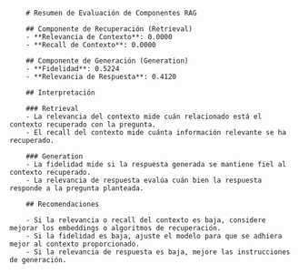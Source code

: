 
        # Resumen de Evaluación de Componentes RAG
        
        ## Componente de Recuperación (Retrieval)
        - **Relevancia de Contexto**: 0.0000
        - **Recall de Contexto**: 0.0000
        
        ## Componente de Generación (Generation)
        - **Fidelidad**: 0.5224
        - **Relevancia de Respuesta**: 0.4120
        
        ## Interpretación
        
        ### Retrieval
        - La relevancia del contexto mide cuán relacionado está el contexto recuperado con la pregunta.
        - El recall del contexto mide cuánta información relevante se ha recuperado.
        
        ### Generation
        - La fidelidad mide si la respuesta generada se mantiene fiel al contexto recuperado.
        - La relevancia de respuesta evalúa cuán bien la respuesta responde a la pregunta planteada.
        
        ## Recomendaciones
        
        - Si la relevancia o recall del contexto es baja, considere mejorar los embeddings o algoritmos de recuperación.
        - Si la fidelidad es baja, ajuste el modelo para que se adhiera mejor al contexto proporcionado.
        - Si la relevancia de respuesta es baja, mejore las instrucciones de generación.
        